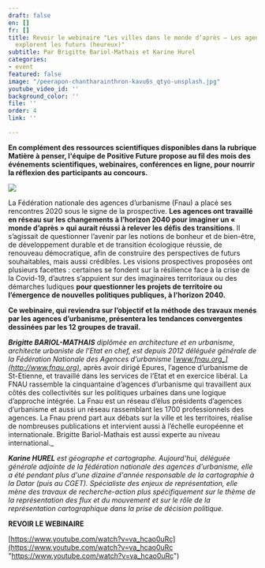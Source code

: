```yaml
---
draft: false
en: []
fr: []
title: Revoir le webinaire "Les villes dans le monde d’après – Les agences d’urbanisme
  explorent les futurs (heureux)"
subtitle: Par Brigitte Bariol-Mathais et Karine Hurel
categories:
- event
featured: false
image: "/peerapon-chantharainthron-kavu6s_qtyo-unsplash.jpg"
youtube_video_id: ''
background_color: ''
file: ''
order: 4
link: ''

---
```

**En complément des ressources scientifiques disponibles dans la rubrique Matière à penser, l'équipe de Positive Future propose au fil des mois des événements scientifiques, webinaires, conférences en ligne, pour nourrir la réflexion des participants au concours.**

![](/webinaire_21avril_fr.png)

La Fédération nationale des agences d’urbanisme (Fnau) a placé ses rencontres 2020 sous le signe de la prospective. **Les agences ont travaillé en réseau sur les changements à l’horizon 2040 pour imaginer un « monde d’après » qui aurait réussi à relever les défis des transitions**. Il s’agissait de questionner l’avenir par les notions de bonheur et de bien-être, de développement durable et de transition écologique réussie, de renouveau démocratique, afin de construire des perspectives de futurs souhaitables, mais aussi crédibles. Les visions prospectives proposées ont plusieurs facettes : certaines se fondent sur la résilience face à la crise de la Covid-19, d’autres s’appuient sur des imaginaires territoriaux ou des démarches ludiques **pour questionner les projets de territoire ou l’émergence de nouvelles politiques publiques, à l’horizon 2040.**

**Ce webinaire, qui reviendra sur l’objectif et la méthode des travaux menés par les agences d’urbanisme, présentera les tendances convergentes dessinées par les 12 groupes de travail.**

**_Brigitte BARIOL-MATHAIS_** _diplômée en architecture et en urbanisme, architecte urbaniste de l’Etat en chef, est depuis 2012 déléguée générale de la Fédération Nationale des Agences d’urbanisme_ [_www.fnau.org_](http://www.fnau.org)_, après avoir dirigé Epures, l’agence d’urbanisme de St-Etienne, et travaillé dans les services de l’Etat et en exercice libéral. La FNAU rassemble la cinquantaine d’agences d’urbanisme qui travaillent aux côtés des collectivités sur les politiques urbaines dans une logique d’approche intégrée. La Fnau est un réseau d’élus présidents d’agences d’urbanisme et aussi un réseau rassemblant les 1700 professionnels des agences. La Fnau prend part aux débats sur la ville et les territoires, réalise de nombreuses publications et intervient aussi à l’échelle européenne et internationale. Brigitte Bariol-Mathais est aussi experte au niveau international._

**_Karine HUREL_** _est géographe et cartographe. Aujourd'hui, déléguée générale adjointe de la fédération nationale des agences d'urbanisme, elle a été pendant plus d'une dizaine d'année responsable de la cartographie à la Datar (puis au CGET). Spécialiste des enjeux de représentation, elle mène des travaux de recherche-action plus spécifiquement sur le thème de la représentation des flux et du mouvement et sur le rôle de la représentation cartographique dans la prise de décision politique._

**REVOIR LE WEBINAIRE**

[https://www.youtube.com/watch?v=va_hcao0uRc](https://www.youtube.com/watch?v=va_hcao0uRc "https://www.youtube.com/watch?v=va_hcao0uRc")